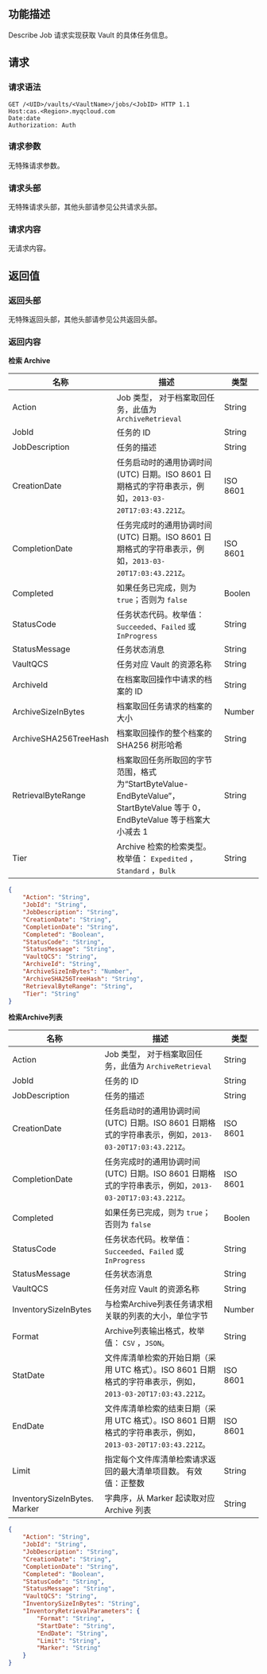 ## 功能描述

Describe Job 请求实现获取 Vault 的具体任务信息。

## 请求

### 请求语法

```HTTP
GET /<UID>/vaults/<VaultName>/jobs/<JobID> HTTP 1.1
Host:cas.<Region>.myqcloud.com
Date:date
Authorization: Auth
```

### 请求参数

无特殊请求参数。

### 请求头部

无特殊请求头部，其他头部请参见公共请求头部。

### 请求内容

无请求内容。

## 返回值

### 返回头部

无特殊返回头部，其他头部请参见公共返回头部。

### 返回内容

**检索 Archive**

| 名称                  | 描述                                                         | 类型     |
| --------------------- | ------------------------------------------------------------ | -------- |
| Action                | Job 类型， 对于档案取回任务，此值为`ArchiveRetrieval`        | String   |
| JobId                 | 任务的 ID                                                    | String   |
| JobDescription        | 任务的描述                                                   | String   |
| CreationDate          | 任务启动时的通用协调时间 (UTC) 日期。ISO 8601 日期格式的字符串表示，例如，`2013-03-20T17:03:43.221Z`。 | ISO 8601 |
| CompletionDate        | 任务完成时的通用协调时间 (UTC) 日期。ISO 8601 日期格式的字符串表示，例如，`2013-03-20T17:03:43.221Z`。 | ISO 8601 |
| Completed             | 如果任务已完成，则为 `true`；否则为 `false`                  | Boolen   |
| StatusCode            | 任务状态代码。枚举值： `Succeeded`、`Failed` 或 `InProgress` | String   |
| StatusMessage         | 任务状态消息                                                 | String   |
| VaultQCS              | 任务对应 Vault 的资源名称                                    | String   |
| ArchiveId             | 在档案取回操作中请求的档案的 ID                              | String   |
| ArchiveSizeInBytes    | 档案取回任务请求的档案的大小                                 | Number   |
| ArchiveSHA256TreeHash | 档案取回操作的整个档案的 SHA256 树形哈希                     | String   |
| RetrievalByteRange    | 档案取回任务所取回的字节范围，格式为“StartByteValue-EndByteValue”，StartByteValue 等于 0，EndByteValue 等于档案大小减去 1 | String   |
| Tier                  | Archive 检索的检索类型。枚举值： `Expedited` ，`Standard` ，`Bulk` | String   |

```JSON
{
	"Action": "String",
	"JobId": "String",
	"JobDescription": "String",
	"CreationDate": "String",
	"CompletionDate": "String",
	"Completed": "Boolean",
	"StatusCode": "String",
	"StatusMessage": "String",
	"VaultQCS": "String",
	"ArchiveId": "String",
	"ArchiveSizeInBytes": "Number",
	"ArchiveSHA256TreeHash": "String",
	"RetrievalByteRange": "String",
	"Tier": "String"
}
```

**检索Archive列表**

| 名称                           | 描述                                       | 类型       |
| ---------------------------- | ---------------------------------------- | -------- |
| Action                       | Job 类型， 对于档案取回任务，此值为 `ArchiveRetrieval`   | String   |
| JobId                        | 任务的 ID                                    | String   |
| JobDescription               | 任务的描述                                    | String   |
| CreationDate                 | 任务启动时的通用协调时间 (UTC) 日期。ISO 8601 日期格式的字符串表示，例如，`2013-03-20T17:03:43.221Z`。 | ISO 8601 |
| CompletionDate               | 任务完成时的通用协调时间 (UTC) 日期。ISO 8601 日期格式的字符串表示，例如，`2013-03-20T17:03:43.221Z`。 | ISO 8601 |
| Completed                    | 如果任务已完成，则为 `true`；否则为 `false`            | Boolen   |
| StatusCode                   | 任务状态代码。枚举值： `Succeeded`、`Failed` 或 `InProgress` | String   |
| StatusMessage                | 任务状态消息                                   | String   |
| VaultQCS                     | 任务对应 Vault 的资源名称                           | String   |
| InventorySizeInBytes         | 与检索Archive列表任务请求相关联的列表的大小，单位字节           | Number   |
| Format                       | Archive列表输出格式，枚举值： `CSV` ，`JSON`。        | String   |
| StatDate                     | 文件库清单检索的开始日期（采用 UTC 格式）。ISO 8601 日期格式的字符串表示，例如，`2013-03-20T17:03:43.221Z`。 | ISO 8601 |
| EndDate                      | 文件库清单检索的结束日期（采用 UTC 格式）。ISO 8601 日期格式的字符串表示，例如，`2013-03-20T17:03:43.221Z`。 | ISO 8601 |
| Limit                        | 指定每个文件库清单检索请求返回的最大清单项目数。 有效值：正整数         | String   |
| InventorySizeInBytes. Marker | 字典序，从 Marker 起读取对应 Archive 列表                | String   |

```JSON
{
	"Action": "String",
	"JobId": "String",
	"JobDescription": "String",
	"CreationDate": "String",
	"CompletionDate": "String",
	"Completed": "Boolean",
	"StatusCode": "String",
	"StatusMessage": "String",
	"VaultQCS": "String",
	"InventorySizeInBytes": "String",
	"InventoryRetrievalParameters": {
		"Format": "String",
		"StartDate": "String",
		"EndDate": "String",
		"Limit": "String",
		"Marker": "String"
	}
}
```


